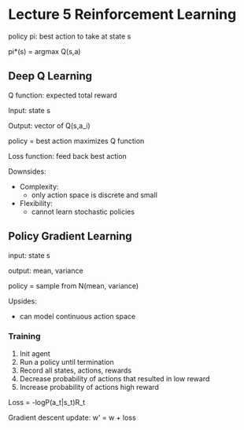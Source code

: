 # Lecture 5 Reinforcement Learning

policy pi: best action to take at state s

pi*(s) = argmax Q(s,a)

## Deep Q Learning

Q function: expected total reward

Input: state s

Output: vector of Q(s,a_i)

policy = best action maximizes Q function

Loss function: feed back best action

Downsides:

- Complexity:
  - only action space is discrete and small
- Flexibility:
  - cannot learn stochastic policies

## Policy Gradient Learning

input: state s

output: mean, variance

policy = sample from N(mean, variance)

Upsides:

- can model continuous action space

### Training

1. Init agent
2. Run a policy until termination
3. Record all states, actions, rewards
4. Decrease probability of actions that resulted in low reward
5. Increase probability of actions high reward

Loss = -logP(a_t|s_t)R_t

Gradient descent update: w' = w + loss
